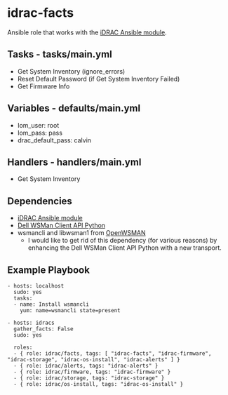 # idrac-facts
Ansible role that works with the [iDRAC Ansible module](https://github.com/hbeatty/iDRAC-Ansible-module).

## Tasks - tasks/main.yml

* Get System Inventory (ignore_errors)
* Reset Default Password (if Get System Inventory Failed)
* Get Firmware Info

## Variables - defaults/main.yml

* lom_user: root
* lom_pass: pass
* drac_default_pass: calvin

## Handlers - handlers/main.yml

* Get System Inventory

## Dependencies

* [iDRAC Ansible module](https://github.com/hbeatty/iDRAC-Ansible-module)
* [Dell WSMan Client API Python](https://github.com/hbeatty/dell-wsman-client-api-python)
* wsmancli and libwsman1 from [OpenWSMAN](https://openwsman.github.io/)
  * I would like to get rid of this dependency (for various reasons) by enhancing the Dell WSMan Client API Python with a new transport.

## Example Playbook

```
- hosts: localhost
  sudo: yes
  tasks:
  - name: Install wsmancli
    yum: name=wsmancli state=present

- hosts: idracs
  gather_facts: False
  sudo: yes

  roles:
  - { role: idrac/facts, tags: [ "idrac-facts", "idrac-firmware", "idrac-storage", "idrac-os-install", "idrac-alerts" ] }
  - { role: idrac/alerts, tags: "idrac-alerts" }
  - { role: idrac/firmware, tags: "idrac-firmware" }
  - { role: idrac/storage, tags: "idrac-storage" }
  - { role: idrac/os-install, tags: "idrac-os-install" }
```
